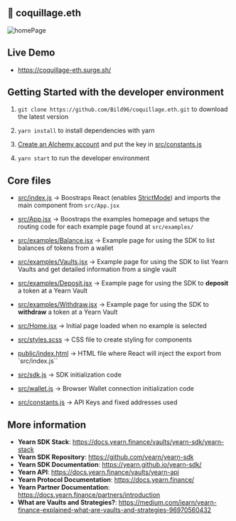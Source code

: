 ## 🐚 coquillage.eth

![homePage](https://user-images.githubusercontent.com/52472445/192144160-413ab3c1-d816-4c39-be3c-3a412d9bcb78.png)

## Live Demo
- https://coquillage-eth.surge.sh/


## Getting Started with the developer environment

1) `git clone https://github.com/Bild96/coquillage.eth.git` to download the latest version

1) `yarn install` to install dependencies with yarn

1) [Create an Alchemy account](https://www.alchemy.com/) and put the key in [src/constants.js](./src/constants.js)

1) `yarn start` to run the developer environment

## Core files

* [src/index.js](./src/index.js) -> Boostraps React (enables [StrictMode](https://reactjs.org/docs/strict-mode.html)) and imports the main component from `src/App.jsx`

* [src/App.jsx](./src/App.jsx) -> Boostraps the examples homepage and setups the routing code for each example page found at `src/examples/`

* [src/examples/Balance.jsx](./src/examples/Balance.jsx) -> Example page for using the SDK to list balances of tokens from a wallet

* [src/examples/Vaults.jsx](./src/examples/Vaults.jsx) -> Example page for using the SDK to list Yearn Vaults and get detailed information from a single vault

* [src/examples/Deposit.jsx](./src/examples/Deposit.jsx) -> Example page for using the SDK to **deposit** a token at a Yearn Vault

* [src/examples/Withdraw.jsx](./src/examples/Withdraw.jsx) -> Example page for using the SDK to **withdraw** a token at a Yearn Vault

* [src/Home.jsx](./src/Home.jsx) -> Initial page loaded when no example is selected

* [src/styles.scss](./src/styles.scss) -> CSS file to create styling for components

* [public/index.html](./public/index.html) -> HTML file where React will inject the export from `src/index.js``

* [src/sdk.js](./src/sdk.js) -> SDK initialization code

* [src/wallet.js](./src/wallet.js) -> Browser Wallet connection initialization code

* [src/constants.js](./src/constants.js) -> API Keys and fixed addresses used

## More information
* **Yearn SDK Stack**: https://docs.yearn.finance/vaults/yearn-sdk/yearn-stack
* **Yearn SDK Repository**: https://github.com/yearn/yearn-sdk
* **Yearn SDK Documentation**: https://yearn.github.io/yearn-sdk/
* **Yearn API**: https://docs.yearn.finance/vaults/yearn-api
* **Yearn Protocol Documentation**: https://docs.yearn.finance/
* **Yearn Partner Documentation**: https://docs.yearn.finance/partners/introduction
* **What are Vaults and Strategies?**: https://medium.com/iearn/yearn-finance-explained-what-are-vaults-and-strategies-96970560432
